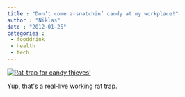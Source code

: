 ```yaml
---
title : "Don’t come a-snatchin’ candy at my workplace!"
author : "Niklas"
date : "2012-01-25"
categories : 
 - fooddrink
 - health
 - tech
---
```


[![Rat-trap for candy thieves!](http://farm8.staticflickr.com/7031/6759450999_bf89b10e6a.jpg "Rat-trap for candy thieves!")](http://www.flickr.com/photos/pivic/6759450999)

Yup, that's a real-live working rat trap.
